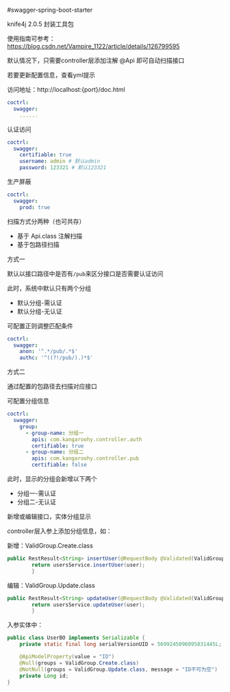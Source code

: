 #swagger-spring-boot-starter

knife4j 2.0.5 封装工具包

使用指南可参考：https://blog.csdn.net/Vampire_1122/article/details/126799595

默认情况下，只需要controller层添加注解 @Api 即可自动扫描接口

若要更新配置信息，查看yml提示

访问地址：http://localhost:{port}/doc.html

```yaml
coctrl:
  swagger:
    ......
```

认证访问

```yaml
coctrl:
  swagger:
    certifiable: true
    username: admin # 默认admin
    password: 123321 # 默认123321
```

生产屏蔽

```yaml
coctrl:
  swagger:
    prod: true
```

扫描方式分两种（也可共存）

- 基于 Api.class 注解扫描
- 基于包路径扫描

方式一

默认以接口路径中是否有`/pub`来区分接口是否需要认证访问

此时，系统中默认只有两个分组

- 默认分组-需认证
- 默认分组-无认证

可配置正则调整匹配条件
```yaml
coctrl:
  swagger:
    anon: '^.*/pub/.*$'
    authc: '^((?!/pub/).)*$'
```

方式二

通过配置的包路径去扫描对应接口

可配置分组信息
```yaml
coctrl:
  swagger:
    group:
      - group-name: 分组一
        apis: com.kangaroohy.controller.auth
        certifiable: true
      - group-name: 分组二
        apis: com.kangaroohy.controller.pub
        certifiable: false
```

此时，显示的分组会新增以下两个

- 分组一-需认证
- 分组二-无认证

新增或编辑接口，实体分组显示

controller层入参上添加分组信息，如：

新增：ValidGroup.Create.class
```java
public RestResult<String> insertUser(@RequestBody @Validated(ValidGroup.Create.class) UserBO user) {
        return usersService.insertUser(user);
        }
```

编辑：ValidGroup.Update.class
```java
public RestResult<String> updateUser(@RequestBody @Validated(ValidGroup.Update.class) UserBO user) {
        return usersService.updateUser(user);
        }
```

入参实体中：
```java
public class UserBO implements Serializable {
    private static final long serialVersionUID = 5699245096095831445L;

    @ApiModelProperty(value = "ID")
    @Null(groups = ValidGroup.Create.class)
    @NotNull(groups = ValidGroup.Update.class, message = "ID不可为空")
    private Long id;
}
```